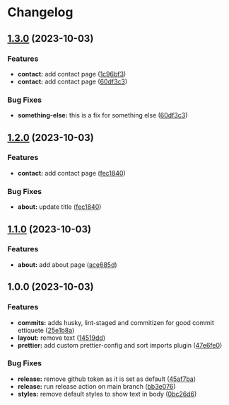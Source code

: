 # Changelog

## [1.3.0](https://github.com/dylanmooney/architecture-demo/compare/v1.2.0...v1.3.0) (2023-10-03)


### Features

* **contact:** add contact page ([1c96bf3](https://github.com/dylanmooney/architecture-demo/commit/1c96bf3390b860f7b5f1dc296eff3201ecb3e537))
* **contact:** add contact page ([60df3c3](https://github.com/dylanmooney/architecture-demo/commit/60df3c3a9f3e118e91ab6380d2fe85b8a0483260))


### Bug Fixes

* **something-else:** this is a fix for something else ([60df3c3](https://github.com/dylanmooney/architecture-demo/commit/60df3c3a9f3e118e91ab6380d2fe85b8a0483260))

## [1.2.0](https://github.com/dylanmooney/architecture-demo/compare/v1.1.0...v1.2.0) (2023-10-03)


### Features

* **contact:** add contact page ([fec1840](https://github.com/dylanmooney/architecture-demo/commit/fec184068b12cfa097a4d1ec1a4a68d3f1b77461))


### Bug Fixes

* **about:** update title ([fec1840](https://github.com/dylanmooney/architecture-demo/commit/fec184068b12cfa097a4d1ec1a4a68d3f1b77461))

## [1.1.0](https://github.com/dylanmooney/architecture-demo/compare/v1.0.0...v1.1.0) (2023-10-03)


### Features

* **about:** add about page ([ace685d](https://github.com/dylanmooney/architecture-demo/commit/ace685d451251567d79e2280631a2bf0b4877b49))

## 1.0.0 (2023-10-03)


### Features

* **commits:** adds husky, lint-staged and commitizen for good commit ettiquete ([25e1b8a](https://github.com/dylanmooney/architecture-demo/commit/25e1b8a7402cccf265c9be5345c84c3938e0ae76))
* **layout:** remove text ([14519dd](https://github.com/dylanmooney/architecture-demo/commit/14519dd97a3fb7ca223b49e7aaea7351aa9caf23))
* **prettier:** add custom prettier-config and sort imports plugin ([47e6fe0](https://github.com/dylanmooney/architecture-demo/commit/47e6fe0024340d9ed389b0455a4b82f246418624))


### Bug Fixes

* **release:** remove github token as it is set as default ([45af7ba](https://github.com/dylanmooney/architecture-demo/commit/45af7ba6d5ee5c78d91f26b66610151484b187a4))
* **release:** run release action on main branch ([bb3e076](https://github.com/dylanmooney/architecture-demo/commit/bb3e0762b941d5b7724b0b2c06958ea3f6af6115))
* **styles:** remove default styles to show text in body ([0bc26d6](https://github.com/dylanmooney/architecture-demo/commit/0bc26d6eecf07e27e646d6cd71c4b70b6d2c684c))
